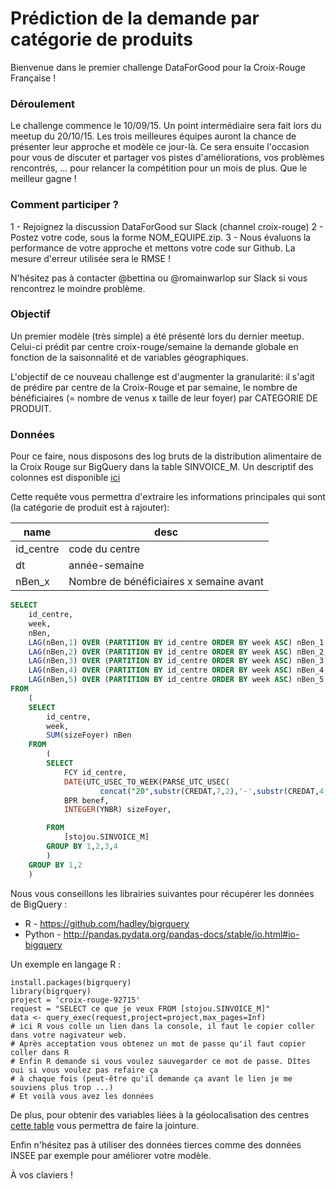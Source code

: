 # Prédiction de la demande par catégorie de produits

Bienvenue dans le premier challenge DataForGood pour la Croix-Rouge Française ! 

### Déroulement
Le challenge commence le 10/09/15. Un point intermédiaire sera fait lors du meetup du 20/10/15. Les trois meilleures équipes auront la chance de présenter leur approche et modèle ce jour-là. Ce sera ensuite l'occasion pour vous de discuter et partager vos pistes d'améliorations, vos problèmes rencontrés, ... pour relancer la compétition pour un mois de plus. Que le meilleur gagne !

### Comment participer ? 

1 - Rejoignez la discussion DataForGood sur Slack (channel croix-rouge)
2 - Postez votre code, sous la forme NOM_EQUIPE.zip. 
3 - Nous évaluons la performance de votre approche et mettons votre code sur Github. La mesure d'erreur utilisée sera le RMSE ! 

N'hésitez pas à contacter @bettina ou @romainwarlop sur Slack si vous rencontrez le moindre problème.

### Objectif

Un premier modèle (très simple) a été présenté lors du dernier meetup. Celui-ci prédit par centre croix-rouge/semaine la demande globale en fonction de la saisonnalité et de variables géographiques.

L'objectif de ce nouveau challenge est d'augmenter la granularité: il s'agit de prédire par centre de la Croix-Rouge et par semaine, le nombre de bénéficiaires (= nombre de venus x taille de leur foyer) par CATEGORIE DE PRODUIT.


### Données 
Pour ce faire, nous disposons des log bruts de la distribution alimentaire de la Croix Rouge sur BigQuery dans la table SINVOICE_M. Un descriptif 
des colonnes est disponible [ici](https://github.com/dataforgoodfr/croixrouge/wiki/description-de-la-table-SINVOICE_M)

Cette requête vous permettra d'extraire les informations principales qui sont (la catégorie de produit est à rajouter):

name|desc
---|---
id_centre|code du centre
dt|année-semaine
nBen_x|Nombre de bénéficiaires x semaine avant

```sql
SELECT
	id_centre,
	week,
	nBen,
	LAG(nBen,1) OVER (PARTITION BY id_centre ORDER BY week ASC) nBen_1,
	LAG(nBen,2) OVER (PARTITION BY id_centre ORDER BY week ASC) nBen_2,
	LAG(nBen,3) OVER (PARTITION BY id_centre ORDER BY week ASC) nBen_3,
	LAG(nBen,4) OVER (PARTITION BY id_centre ORDER BY week ASC) nBen_4,
	LAG(nBen,5) OVER (PARTITION BY id_centre ORDER BY week ASC) nBen_5
FROM
	(
	SELECT
		id_centre,
		week,
		SUM(sizeFoyer) nBen
	FROM
		(
		SELECT
			FCY id_centre,
			DATE(UTC_USEC_TO_WEEK(PARSE_UTC_USEC(
		  			concat("20",substr(CREDAT,7,2),'-',substr(CREDAT,4,2),'-',substr(CREDAT,0,2))),0)/1000000) week,
			BPR benef,
			INTEGER(YNBR) sizeFoyer,

		FROM
			[stojou.SINVOICE_M]
		GROUP BY 1,2,3,4
		)
	GROUP BY 1,2
	)
```

Nous vous conseillons les librairies suivantes pour récupérer les données de BigQuery : 

- R - https://github.com/hadley/bigrquery
- Python - http://pandas.pydata.org/pandas-docs/stable/io.html#io-bigquery

Un exemple en langage R :
```
install.packages(bigrquery)
library(bigrquery)
project = 'croix-rouge-92715'
request = "SELECT ce que je veux FROM [stojou.SINVOICE_M]"
data <- query_exec(request,project=project,max_pages=Inf)
# ici R vous colle un lien dans la console, il faut le copier coller dans votre nagivateur web. 
# Après acceptation vous obtenez un mot de passe qu'il faut copier coller dans R
# Enfin R demande si vous voulez sauvegarder ce mot de passe. Dîtes oui si vous voulez pas refaire ça 
# à chaque fois (peut-être qu'il demande ça avant le lien je me souviens plus trop ...)
# Et voilà vous avez les données
```

De plus, pour obtenir des variables liées à la géolocalisation des centres [cette table](https://github.com/dataforgoodfr/croixrouge/blob/master/data/dim_u2a_ville.csv)
vous permettra de faire la jointure. 

Enfin n'hésitez pas à utiliser des données tierces comme des données INSEE par exemple pour améliorer votre modèle.

À vos claviers !



